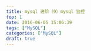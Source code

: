 ```yaml
---
title: mysql 进阶（9）mysql 监控
top: 1
date: 2016-06-05 15:06:39
tags: ["MySQL"]
categories: ["MySQL"]
draft: true
---
```


